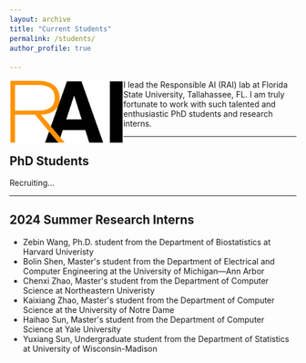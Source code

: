 ```yaml
---
layout: archive
title: "Current Students"
permalink: /students/
author_profile: true

---
```


[<img src="../files/rai_logo.png" alt="" style="float:left;" width="200"/>]()

I lead the Responsible AI (RAI) lab at Florida State University, Tallahassee, FL. I am truly fortunate to work with such talented and enthusiastic PhD students and research interns.

-------------------
## PhD Students

Recruiting...

-------------------
## 2024 Summer Research Interns

- Zebin Wang, Ph.D. student from the Department of Biostatistics at Harvard Univeristy
- Bolin Shen, Master's student from the Department of Electrical and Computer Engineering at the University of Michigan—Ann Arbor 
- Chenxi Zhao, Master's student from the Department of Computer Science at Northeastern Univeristy
- Kaixiang Zhao, Master's student from the Department of Computer Science at the University of Notre Dame
- Haihao Sun, Master's student from the Department of Computer Science at Yale University
- Yuxiang Sun, Undergraduate student from the Department of Statistics at University of Wisconsin-Madison
